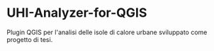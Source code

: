 # UHI-Analyzer-for-QGIS
Plugin QGIS per l'analisi delle isole di calore urbane sviluppato come progetto di tesi.
